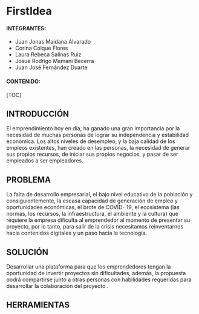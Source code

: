 # **FirstIdea**

#### INTEGRANTES:

- Juan Jonas Maidana Alvarado
- Corina Colque Flores
- Laura Rebeca Salinas Ruiz
- Josue Rodrigo Mamani Becerra
- Juan José Fernández Duarte

#### CONTENIDO:

[TOC]

## INTRODUCCIÓN

El emprendimiento hoy en día, ha ganado una gran importancia por la necesidad de muchas personas de lograr su independencia y estabilidad económica. Los altos niveles de desempleo, y la baja calidad de los empleos existentes, han creado en las personas, la necesidad de generar sus propios recursos, de iniciar sus propios negocios, y pasar de ser empleados a ser empleadores.

## PROBLEMA

La falta de desarrollo empresarial, el bajo nivel educativo de la población y consiguientemente, la escasa capacidad de generación de empleo y oportunidades económicas, el brote de COVID- 19, el ecosistema (las normas, los recursos, la infraestructura, el ambiente y la cultura) que requiere la empresa dificulta al emprendedor al momento de presentar su proyecto, por lo tanto, para salir de la crisis necesitamos reinventarnos hacia contenidos digitales y un paso hacia la tecnología.

## SOLUCIÓN

Desarrollar una plataforma para que los emprendedores tengan la oportunidad de invertir proyectos sin dificultades, además, la propuesta podrá compartirse junto a otras personas con habilidades requeridas para desarrollar la colaboración del proyecto .

## HERRAMIENTAS
